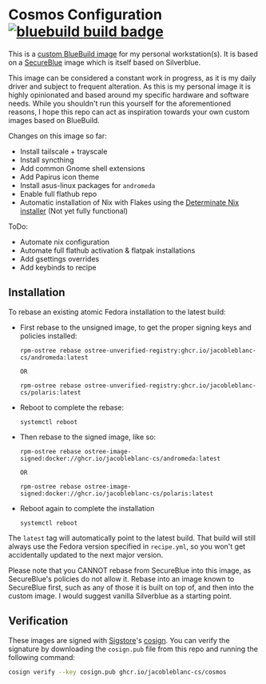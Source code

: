 # Cosmos Configuration &nbsp; [![bluebuild build badge](https://github.com/jacobleblanc-cs/cosmos/actions/workflows/build.yml/badge.svg)](https://github.com/jacobleblanc-cs/cosmos/actions/workflows/build.yml)

This is a [custom BlueBuild image](https://github.com/blue-build/template) for my personal workstation(s). It is based on a [SecureBlue](https://github.com/secureblue/secureblue) image which is itself based on Silverblue.

This image can be considered a constant work in progress, as it is my daily driver and subject to frequent alteration. As this is my personal image it is highly opinionated and based around my specific hardware and software needs. While you shouldn't run this yourself for the aforementioned reasons, I hope this repo can act as inspiration towards your own custom images based on BlueBuild.

Changes on this image so far:
 - Install tailscale + trayscale
 - Install syncthing
 - Add common Gnome shell extensions
 - Add Papirus icon theme
 - Install asus-linux packages for `andromeda`
 - Enable full flathub repo
 - Automatic installation of Nix with Flakes using the [Determinate Nix installer](https://github.com/DeterminateSystems/nix-installer) (Not yet fully functional)
 

ToDo:
 - Automate nix configuration
 - Automate full flathub activation & flatpak installations
 - Add gsettings overrides
 - Add keybinds to recipe


## Installation


To rebase an existing atomic Fedora installation to the latest build:

- First rebase to the unsigned image, to get the proper signing keys and policies installed:
  ```
  rpm-ostree rebase ostree-unverified-registry:ghcr.io/jacobleblanc-cs/andromeda:latest

  OR

  rpm-ostree rebase ostree-unverified-registry:ghcr.io/jacobleblanc-cs/polaris:latest
  ```
- Reboot to complete the rebase:
  ```
  systemctl reboot
  ```
- Then rebase to the signed image, like so:
  ```
  rpm-ostree rebase ostree-image-signed:docker://ghcr.io/jacobleblanc-cs/andromeda:latest

  OR

  rpm-ostree rebase ostree-image-signed:docker://ghcr.io/jacobleblanc-cs/polaris:latest
  ```
- Reboot again to complete the installation
  ```
  systemctl reboot
  ```

The `latest` tag will automatically point to the latest build. That build will still always use the Fedora version specified in `recipe.yml`, so you won't get accidentally updated to the next major version.

Please note that you CANNOT rebase from SecureBlue into this image, as SecureBlue's policies do not allow it. Rebase into an image known to SecureBlue first, such as any of those it is built on top of, and then into the custom image. I would suggest vanilla Silverblue as a starting point.


## Verification

These images are signed with [Sigstore](https://www.sigstore.dev/)'s [cosign](https://github.com/sigstore/cosign). You can verify the signature by downloading the `cosign.pub` file from this repo and running the following command:

```bash
cosign verify --key cosign.pub ghcr.io/jacobleblanc-cs/cosmos
```
